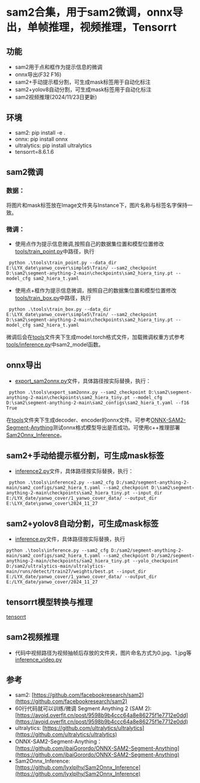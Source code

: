 # sam2合集，用于sam2微调，onnx导出，单帧推理，视频推理，Tensorrt
## 功能
  * sam2用于点和框作为提示信息的微调
  * onnx导出(F32 F16)
  * sam2+手动提示框分割，可生成mask标签用于自动化标注
  * sam2+yolov8自动分割，可生成mask标签用于自动化标注
  * sam2视频推理(2024/11/23日更新)

## 环境
 * sam2: pip install -e .
 * onnx: pip install onnx
 * ultralytics: pip install ultralytics
 * tensorrt=8.6.1.6

## sam2微调
 ### 数据：
 将图片和mask标签放在Image文件夹与Instance下，图片名称与标签名字保持一致。
 ### 微调：
 * 使用点作为提示信息微调,按照自己的数据集位置和模型位置修改[tools/train_point.py](./tools/train_point.py)中路径，执行
```
 python .\tools\train_point.py --data_dir E:\LYX_date\yanwo_cover\simple5\Train/ --sam2_checkpoint D:\sam2\segment-anything-2-main\checkpoints\sam2_hiera_tiny.pt --model_cfg sam2_hiera_t.yaml
```
 * 使用点+框作为提示信息微调，按照自己的数据集位置和模型位置修改[tools/train_box.py](./tools/train_box.py)中路径，执行
```
 python .\tools\train_box.py --data_dir E:\LYX_date\yanwo_cover\simple5\Train/ --sam2_checkpoint D:\sam2\segment-anything-2-main\checkpoints\sam2_hiera_tiny.pt --model_cfg sam2_hiera_t.yaml
```
   
 微调后会在[tools](./tools)文件夹下生成model.torch格式文件，加载微调权重方式参考[tools/inference.py](./tools/inference.py)中sam2_model函数。
## onnx导出
 * [export_sam2onnx.py](./tools/export_sam2onnx.py)文件，具体路径按实际替换，执行：
```
 python .\tools\export_sam2onnx.py --sam2_checkpoint D:\sam2\segment-anything-2-main\checkpoints\sam2_hiera_tiny.pt --model_cfg D:\sam2\segment-anything-2-main\sam2_configs\sam2_hiera_t.yaml --f16 True
```

 在[tools](./tools)文件夹下生成decoder、encoder的onnx文件。可参考[ONNX-SAM2-Segment-Anything](https://github.com/ibaiGorordo/ONNX-SAM2-Segment-Anything)测试onnx格式模型导出是否成功。可使用c++推理部署[Sam2Onnx_Inference](https://github.com/lyxlplhy/Sam2Onnx_Inference)。
## sam2+手动给提示框分割，可生成mask标签
 * [inference2.py](./tools/inference2.py)文件，具体路径按实际替换，执行：
```
 python .\tools\inference2.py --sam2_cfg D:/sam2/segment-anything-2-main/sam2_configs/sam2_hiera_t.yaml --sam2_checkpoint D:\sam2\segment-anything-2-main\checkpoints\sam2_hiera_tiny.pt --input_dir E:/LYX_date/yanwo_cover/1_yanwo_cover_data/ --output_dir E:\LYX_date\yanwo_cover\2024_11_27
``` 
## sam2+yolov8自动分割，可生成mask标签
 * [inference.py](./tools/inference.py)文件，具体路径按实际替换，执行
 ```
 python .\tools\inference.py --sam2_cfg D:/sam2/segment-anything-2-main/sam2_configs/sam2_hiera_t.yaml --sam2_checkpoint D:/sam2/segment-anything-2-main/checkpoints/sam2_hiera_tiny.pt --yolo_checkpoint D:/sam2/ultralytics-main/ultralytics-main/runs/detect/train27/weights/best.pt --input_dir E:/LYX_date/yanwo_cover/1_yanwo_cover_data/ --output_dir E:/LYX_date/yanwo_cover/2024_11_27
```
## tensorrt模型转换与推理
[tensorrt](https://github.com/lyxlplhy/Sam2-collection/tree/master/tools/run_tensorrt)

## sam2视频推理
 * 代码中视频路径为视频抽帧后存放的文件夹，图片命名方式为0.jpg、1.jpg等 [inference_video.py](./tools/inference_video.py)


## 参考
* sam2: [https://github.com/facebookresearch/sam2](https://github.com/facebookresearch/sam2)
* 60行代码就可以训练/微调 Segment Anything 2 (SAM 2): [https://avoid.overfit.cn/post/9598b9b4ccc64a8e86275f1e7712e0dd](https://avoid.overfit.cn/post/9598b9b4ccc64a8e86275f1e7712e0dd)
* ultralytics: [https://github.com/ultralytics/ultralytics](https://github.com/ultralytics/ultralytics)
* ONNX-SAM2-Segment-Anything：[https://github.com/ibaiGorordo/ONNX-SAM2-Segment-Anything](https://github.com/ibaiGorordo/ONNX-SAM2-Segment-Anything)
* Sam2Onnx_Inference: [https://github.com/lyxlplhy/Sam2Onnx_Inference](https://github.com/lyxlplhy/Sam2Onnx_Inference)
   

